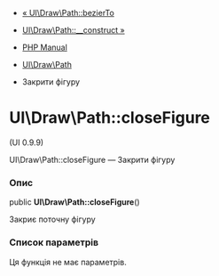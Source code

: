 - [« UI\Draw\Path::bezierTo](ui-draw-path.bezierto.md)
- [UI\Draw\Path::\_\_construct »](ui-draw-path.construct.md)

- [PHP Manual](index.md)
- [UI\Draw\Path](class.ui-draw-path.md)
- Закрити фігуру

# UI\Draw\Path::closeFigure

(UI 0.9.9)

UI\Draw\Path::closeFigure — Закрити фігуру

### Опис

public **UI\Draw\Path::closeFigure**()

Закриє поточну фігуру

### Список параметрів

Ця функція не має параметрів.
